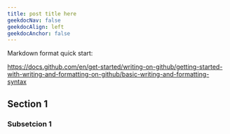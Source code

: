 ```yaml
---
title: post title here
geekdocNav: false 
geekdocAlign: left
geekdocAnchor: false
---
```


Markdown format quick start: 

https://docs.github.com/en/get-started/writing-on-github/getting-started-with-writing-and-formatting-on-github/basic-writing-and-formatting-syntax

## Section 1

### Subsetcion 1

